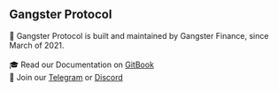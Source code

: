 ## Gangster Protocol

🎩 Gangster Protocol is built and maintained by Gangster Finance, since March of 2021.<br />
<br />
🎓 Read our Documentation on [GitBook](https://gangsterdefi.gitbook.io/gangster-finance)<br />
💬 Join our [Telegram](https://t.me/GangsterFinance) or [Discord](https://mee6.gg/gangsterfinance)

